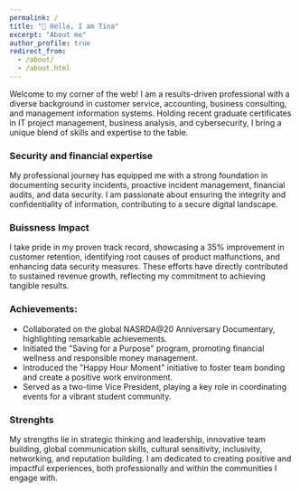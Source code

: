```yaml
---
permalink: /
title: "👋 Hello, I am Tina"
excerpt: "About me"
author_profile: true
redirect_from: 
  - /about/
  - /about.html
---
```


Welcome to my corner of the web! I am a results-driven professional with a diverse background in customer service, accounting, business consulting, and management information systems. Holding recent graduate certificates in IT project management, business analysis, and cybersecurity, I bring a unique blend of skills and expertise to the table.

### Security and financial expertise
My professional journey has equipped me with a strong foundation in documenting security incidents, proactive incident management, financial audits, and data security. I am passionate about ensuring the integrity and confidentiality of information, contributing to a secure digital landscape.

### Buissness Impact
I take pride in my proven track record, showcasing a 35% improvement in customer retention, identifying root causes of product malfunctions, and enhancing data security measures. These efforts have directly contributed to sustained revenue growth, reflecting my commitment to achieving tangible results.

### Achievements:

* Collaborated on the global NASRDA@20 Anniversary Documentary, highlighting remarkable achievements.
* Initiated the "Saving for a Purpose" program, promoting financial wellness and responsible money management.
* Introduced the "Happy Hour Moment" initiative to foster team bonding and create a positive work environment.
* Served as a two-time Vice President, playing a key role in coordinating events for a vibrant student community.

### Strenghts

My strengths lie in strategic thinking and leadership, innovative team building, global communication skills, cultural sensitivity, inclusivity, networking, and reputation building. I am dedicated to creating positive and impactful experiences, both professionally and within the communities I engage with.
